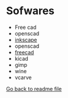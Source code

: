 # Sofwares

- Free cad
- openscad
- [inkscape](/md-files/inkscape.md)
- openscad
- [freecad](/md-files/freecad.md)
- kicad
- gimp
- wine
- vcarve

[Go back to readme file](readme.md)